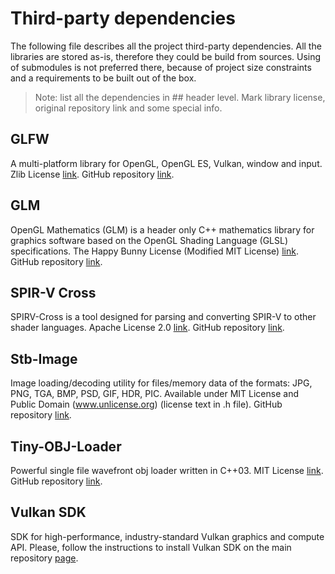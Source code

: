 # Third-party dependencies

The following file describes all the project third-party dependencies.
All the libraries are stored as-is, therefore they could be build from sources.
Using of submodules is not preferred there, because of project size constraints 
and a requirements to be built out of the box.

> Note: list all the dependencies in ## header level.
> Mark library license, original repository link and some special info.

## GLFW

A multi-platform library for OpenGL, OpenGL ES, Vulkan, window and input. 
Zlib License [link](https://github.com/glfw/glfw/blob/master/LICENSE.md). 
GitHub repository [link](https://github.com/glfw/glfw).

## GLM

OpenGL Mathematics (GLM) is a header only C++ mathematics library for graphics software 
based on the OpenGL Shading Language (GLSL) specifications. The Happy Bunny License (Modified MIT License) 
[link](https://github.com/g-truc/glm/blob/master/copying.txt). 
GitHub repository [link](https://github.com/g-truc/glm).

## SPIR-V Cross

SPIRV-Cross is a tool designed for parsing and converting SPIR-V to other shader languages.
Apache License 2.0 [link](https://github.com/KhronosGroup/SPIRV-Cross/blob/master/LICENSE).
GitHub repository [link](https://github.com/KhronosGroup/SPIRV-Cross).

## Stb-Image

Image loading/decoding utility for files/memory data of the formats: JPG, PNG, TGA, BMP, PSD, GIF, HDR, PIC.
Available under MIT License and Public Domain (www.unlicense.org) (license text in .h file).
GitHub repository [link](https://github.com/nothings/stb).

## Tiny-OBJ-Loader

Powerful single file wavefront obj loader written in C++03. 
MIT License [link](https://github.com/syoyo/tinyobjloader/blob/master/LICENSE). 
GitHub repository [link](https://github.com/syoyo/tinyobjloader).

## Vulkan SDK

SDK for high-performance, industry-standard Vulkan graphics and compute API.
Please, follow the instructions to install Vulkan SDK on the main repository
[page](https://github.com/EgorOrachyov/Ignimbrite/blob/master/README.md).